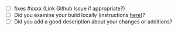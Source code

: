 - [ ] fixes #xxxx (Link Github Issue if appropriate?)
- [ ] Did you examine your build locally (instructions [here](https://help.github.com/en/github/working-with-github-pages/testing-your-github-pages-site-locally-with-jekyll))?
- [ ] Did you add a good description about your changes or additions?
